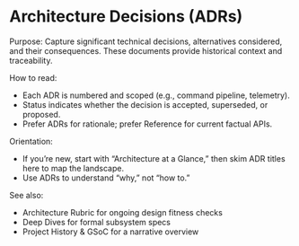 # Architecture Decisions (ADRs)

Purpose: Capture significant technical decisions, alternatives considered, and their consequences. These documents provide historical context and traceability.

How to read:

- Each ADR is numbered and scoped (e.g., command pipeline, telemetry).
- Status indicates whether the decision is accepted, superseded, or proposed.
- Prefer ADRs for rationale; prefer Reference for current factual APIs.

Orientation:

- If you’re new, start with “Architecture at a Glance,” then skim ADR titles here to map the landscape.
- Use ADRs to understand “why,” not “how to.”

See also:

- Architecture Rubric for ongoing design fitness checks
- Deep Dives for formal subsystem specs
- Project History & GSoC for a narrative overview
